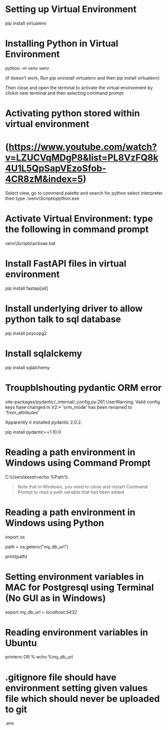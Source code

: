 # Setting up Virtual Environment

pip install virtualenv 

# Installing Python in Virtual Environment

python -m venv venv

(if doesn't work, Run pip uninstall virtualenv and then pip install virtualenv)

Then close and open the terminal to activate the virtual environment by clickin new terminal and then selecting command prompt

# Activating python stored within virtual environment
# (https://www.youtube.com/watch?v=LZUCVqMDgP8&list=PL8VzFQ8k4U1L5QpSapVEzoSfob-4CR8zM&index=5)
Select view, go to command palette and search for python select interpreter
then type .\venv\Scripts\python.exe

# Activate Virtual Environment: type the following in command prompt
venv\Scripts\activae.bat 

# Install FastAPI files in virtual environment
pip install fastapi[all]

# Install underlying driver to allow python talk to sql database
pip install psycopg2

# Install sqlalckemy
pip install sqlalchemy

# Troupblshouting pydantic ORM error
site-packages/pydantic/_internal/_config.py:261 UserWarning: Valid config keys have changed in V2:* 'orm_mode' has been renamed to 'from_attributes'

Apparently it installed pydantic 2.0.2.

pip install pydantic==1.10.0

# Reading a path environment in Windows using Command Prompt
C:\Users\keset>echo %Path%      
> Note that in Windows, you need to close and restart Command Prompt to read a path variable that has been added 

# Reading a path environment in Windows using Python

import os

path = os.getenv("my_db_url")

print(path)

# Setting environment variables in MAC for Postgresql using Terminal (No GUI as in Windows)
export my_db_url = *localhost:5432*     
# Reading environment variables in Ubuntu
printenv
OR
% echo %my_db_url

# .gitignore file should have environment setting given values file which should never be uploaded to git
.env